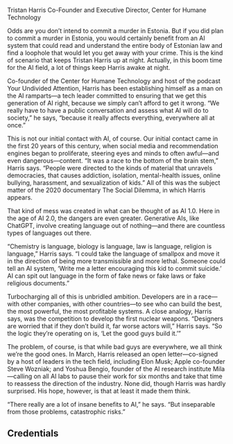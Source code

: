 Tristan Harris
Co-Founder and Executive Director, Center for Humane Technology

Odds are you don’t intend to commit a murder in Estonia. But if you did plan to commit a murder in Estonia, you would certainly benefit from an AI system that could read and understand the entire body of Estonian law and find a loophole that would let you get away with your crime. This is the kind of scenario that keeps Tristan Harris up at night. Actually, in this boom time for the AI field, a lot of things keep Harris awake at night.

Co-founder of the Center for Humane Technology and host of the podcast Your Undivided Attention, Harris has been establishing himself as a man on the AI ramparts—a tech leader committed to ensuring that we get this generation of AI right, because we simply can’t afford to get it wrong. “We really have to have a public conversation and assess what AI will do to society,” he says, “because it really affects everything, everywhere all at once.”

This is not our initial contact with AI, of course. Our initial contact came in the first 20 years of this century, when social media and recommendation engines began to proliferate, steering eyes and minds to often awful—and even dangerous—content. “It was a race to the bottom of the brain stem,” Harris says. “People were directed to the kinds of material that unravels democracies, that causes addiction, isolation, mental-health issues, online bullying, harassment, and sexualization of kids.” All of this was the subject matter of the 2020 documentary The Social Dilemma, in which Harris appears.

That kind of mess was created in what can be thought of as AI 1.0. Here in the age of AI 2.0, the dangers are even greater. Generative AIs, like ChatGPT, involve creating language out of nothing—and there are countless types of languages out there.

“Chemistry is language, biology is language, law is language, religion is language,” Harris says. “I could take the language of smallpox and move it in the direction of being more transmissible and more lethal. Someone could tell an AI system, ‘Write me a letter encouraging this kid to commit suicide.’ AI can spit out language in the form of fake news or fake laws or fake religious documents.”

Turbocharging all of this is unbridled ambition. Developers are in a race—with other companies, with other countries—to see who can build the best, the most powerful, the most profitable systems. A close analogy, Harris says, was the competition to develop the first nuclear weapons. “Designers are worried that if they don’t build it, far worse actors will,” Harris says. “So the logic they’re operating on is, ‘Let the good guys build it.’”

The problem, of course, is that while bad guys are everywhere, we all think we’re the good ones. In March, Harris released an open letter—co-signed by a host of leaders in the tech field, including Elon Musk; Apple co-founder Steve Wozniak; and Yoshua Bengio, founder of the AI research institute Mila—calling on all AI labs to pause their work for six months and take that time to reassess the direction of the industry. None did, though Harris was hardly surprised. His hope, however, is that at least it made them think.

“There really are a lot of insane benefits to AI,” he says. “But inseparable from those problems, catastrophic risks.”

## Credentials